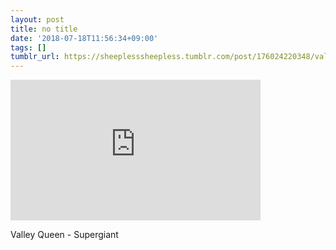 ```yaml
---
layout: post
title: no title
date: '2018-07-18T11:56:34+09:00'
tags: []
tumblr_url: https://sheeplesssheepless.tumblr.com/post/176024220348/valley-queen-supergiant
---
```

<iframe width="400" height="225" id="youtube_iframe" src="https://www.youtube.com/embed/mxpmk6-G7qc?feature=oembed&amp;enablejsapi=1&amp;origin=https://safe.txmblr.com&amp;wmode=opaque" frameborder="0" allow="accelerometer; autoplay; encrypted-media; gyroscope; picture-in-picture" allowfullscreen></iframe>  

Valley Queen - Supergiant

